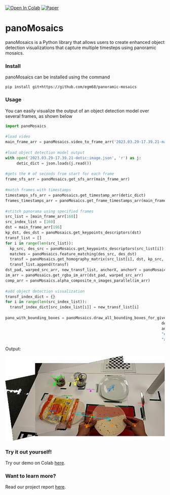 [![Open In Colab](https://colab.research.google.com/assets/colab-badge.svg)](https://colab.research.google.com/drive/1a_U4QmuLPnrFZvHjSu_vRImLHaS63rKC?usp=sharing) [![Paper](https://img.shields.io/badge/read%20the-paper-blueviolet)](https://github.com/egm68/panoramic-mosaics/blob/main/panoMosaics_report.pdf) 

# panoMosaics
panoMosaics is a Python library that allows users to create enhanced object detection visualizations that capture multiple timesteps using panoramic mosaics. 

### Install
panoMosaics can be installed using the command

```shell
pip install git+https://github.com/egm68/panoramic-mosaics
```
### Usage 
You can easily visualize the output of an object detection model over several frames, as shown below

```python
import panoMosaics

#load video
main_frame_arr = panoMosaics.video_to_frame_arr('2023.03.29-17.39.21-main.avi')
     
#load object detection model output
with open('2023.03.29-17.39.21-detic:image.json', 'r') as j:
     detic_dict = json.loads(j.read())
     
#gets the # of seconds from start for each frame
frame_sfs_arr = panoMosaics.get_sfs_arr(main_frame_arr)

#match frames with timestamps 
timestamps_sfs_arr = panoMosaics.get_timestamp_arr(detic_dict)
frames_timestamps_arr = panoMosaics.get_frame_timestamps_arr(main_frame_arr, detic_dict, frame_sfs_arr, timestamps_sfs_arr)

#stitch panorama using specified frames
src_list = [main_frame_arr[160]]
src_index_list = [160]
dst = main_frame_arr[196]
kp_dst, des_dst = panoMosaics.get_keypoints_descriptors(dst)
transf_list = []
for i in range(len(src_list)):
  kp_src, des_src = panoMosaics.get_keypoints_descriptors(src_list[i])
  matches = panoMosaics.feature_matching(des_src, des_dst)
  transf = panoMosaics.get_homography_matrix(src_list[i], dst, kp_src, kp_dst, matches, 4)
  transf_list.append(transf)
dst_pad, warped_src_arr, new_transf_list, anchorX, anchorY = panoMosaics.warp_n_with_padding(dst, src_list, transf_list, main_frame_arr)
im_arr = panoMosaics.get_rgba_im_arr(dst_pad, warped_src_arr)
comp_arr = panoMosaics.alpha_composite_n_images_parallel(im_arr)

#add object detection visualization
transf_index_dict = {}
for i in range(len(src_index_list)):
  transf_index_dict[src_index_list[i]] = new_transf_list[i]
  
pano_with_bounding_boxes = panoMosaics.draw_all_bounding_boxes_for_given_indices([160, 196], frames_timestamps_arr, 
                                                                     detic_dict, comp_arr, transf_index_dict, 196,
                                                                     anchorX, anchorY, ["#e41a1c","#377eb8","#d920f5","#ff7f00","#ffff33", 
                                                                     "#00ff00d9", "#17becf", "#2323d9", '#0e9620'], "object", 2, 
                                                                     "arrow", [])
```
Output:


![a panoramic mosaic output by above code block](https://github.com/egm68/panoramic-mosaics/blob/main/results/final_pano_frames/pano-with-arrows-colorobject.png?raw=true)

### Try it out yourself!
Try our demo on Colab [here](https://colab.research.google.com/drive/1a_U4QmuLPnrFZvHjSu_vRImLHaS63rKC?usp=sharing).

### Want to learn more?
Read our project report [here](https://github.com/egm68/panoramic-mosaics/blob/main/panoMosaics_report.pdf). 
